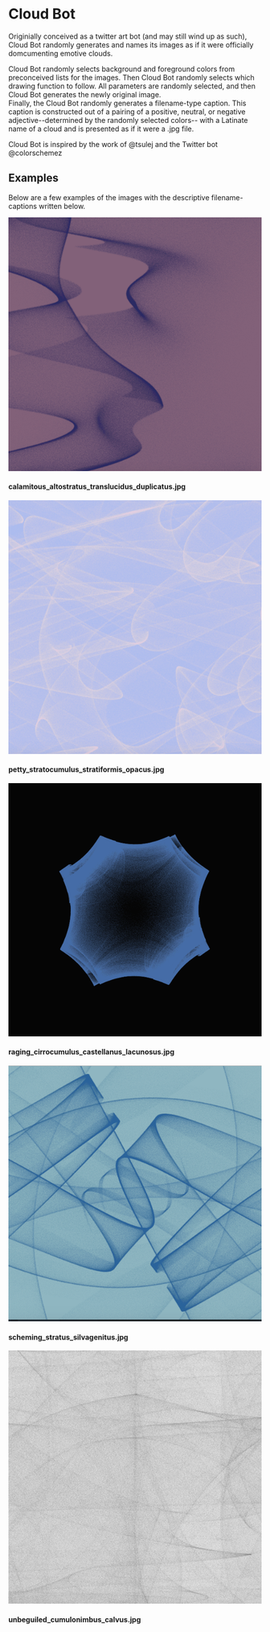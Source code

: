 # Cloud Bot

Originially conceived as a twitter art bot (and may still wind up as such), Cloud Bot randomly generates and names its images as if it were officially domcumenting emotive clouds.

Cloud Bot randomly selects background and foreground colors from preconceived lists for the images. 
Then Cloud Bot randomly selects which drawing function to follow. All parameters are randomly selected, and then Cloud Bot generates the newly original image.  
Finally, the Cloud Bot randomly generates a filename-type caption. This caption is constructed out of a pairing of a positive, neutral, or negative adjective--determined by the randomly selected colors-- with a Latinate name of a cloud and is presented as if it were a .jpg file.

Cloud Bot is inspired by the work of @tsulej and the Twitter bot @colorschemez

## Examples
Below are a few examples of the images with the descriptive filename-captions written below.

![Cloud Bot 1](https://github.com/emilyboynton/clouds/blob/master/images/calamitous_altostratus_translucidus_duplicatus.jpg "calamitous_altostratus_translucidus_duplicatus.jpg")
#### calamitous_altostratus_translucidus_duplicatus.jpg


![Cloud Bot 2](https://github.com/emilyboynton/clouds/blob/master/images/petty_stratocumulus_stratiformis_opacus.jpg "petty_stratocumulus_stratiformis_opacus.jpg")
#### petty_stratocumulus_stratiformis_opacus.jpg


![Cloud Bot 3](https://github.com/emilyboynton/clouds/blob/master/images/raging_cirrocumulus_castellanus_lacunosus.jpg "raging_cirrocumulus_castellanus_lacunosus.jpg")
#### raging_cirrocumulus_castellanus_lacunosus.jpg


![Cloud Bot 4](https://github.com/emilyboynton/clouds/blob/master/images/scheming_stratus_silvagenitus.jpg  "cheming_stratus_silvagenitus.jpg")
#### scheming_stratus_silvagenitus.jpg


![Cloud Bot 5](https://github.com/emilyboynton/clouds/blob/master/images/unbeguiled_cumulonimbus_calvus.jpg "unbeguiled_cumulonimbus_calvus.jpg")
#### unbeguiled_cumulonimbus_calvus.jpg